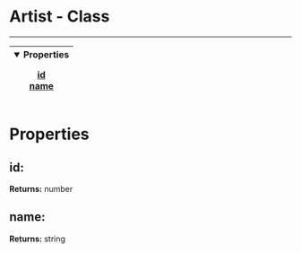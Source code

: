 <!-- This file is generated by a script. Do not edit directly -->
# Artist - Class


---
| <details open><summary>Properties</summary><p>[id](#id)<br>[name](#name)</p></details> |
| --- |



 # Properties


## id:


**Returns:**
<span class="flex_return">number</span>
## name:


**Returns:**
<span class="flex_return">string</span>